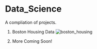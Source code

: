 # Data_Science
A compliation of projects. 

1) Boston Housing Data
![boston_housing](https://github.com/bwilkie/Data_Science/assets/40703571/83b17bf2-952c-4552-bbd1-fc39bf9395dc)


2) More Coming Soon!
